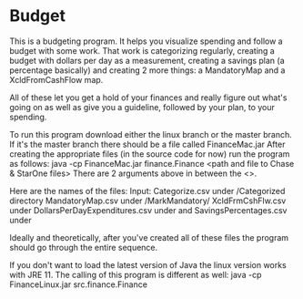 # Budget
This is a budgeting program.  It helps you visualize spending and follow a budget with some work.
That work is categorizing regularly, creating a budget with dollars per day as a measurement, 
creating a savings plan (a percentage basically) and creating 2 more things: a MandatoryMap and a XcldFromCashFlow map.

All of these let you get a hold of your finances and really figure out what's going on as well as give you a guideline,
followed by your plan, to your spending.

To run this program download either the linux branch or the master branch.
If it's the master branch there should be a file called FinanceMac.jar
After creating the appropriate files (in the source code for now) run the program as follows:
java -cp FinanceMac.jar finance.Finance <path to your base directory where you keep all of the output files> <path and file to Chase & StarOne files>
There are 2 arguments above in between the <>.

Here are the names of the files:
Input:
Categorize.csv under <baseDirectory>/Categorized directory
MandatoryMap.csv under <baseDirectory>/MarkMandatory/
XcldFrmCshFlw.csv under <baseDirectory>
DollarsPerDayExpenditures.csv under <baseDirectory>
and
SavingsPercentages.csv under <baseDirectory>

Ideally and theoretically, after you've created all of these files the program should go through the 
entire sequence.

If you don't want to load the latest version of Java the linux version works with JRE 11.
The calling of this program is different as well:
java -cp FinanceLinux.jar src.finance.Finance <path a as above> <path b as above>

